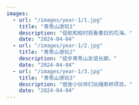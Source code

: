 ```yaml
---
images:
  - url: "/images/year-1/1.jpg"
    title: "青秀山游玩1"
    description: "佳航和柏村观看春日的花海。"
    date: "2024-04-04"
  - url: "/images/year-1/2.jpg"
    title: "青秀山游玩2"
    description: "徒步青秀山友谊长廊。"
    date: "2024-04-04"
  - url: "/images/year-1/3.jpg"
    title: "青秀山游玩3"
    description: "宿舍小伙伴们玩绳索桥项目。"
    date: "2024-04-04"
---
```

